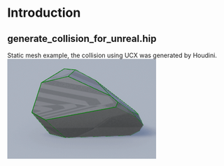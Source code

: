 
# Introduction

## generate_collision_for_unreal.hip

Static mesh example, the collision using UCX was generated by Houdini.  
![screenshoots01](./screenshots/generate_collision_for_unreal.gif)
